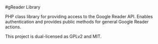 #gReader Library

PHP class library for providing access to the Google Reader API. Enables authentication and provides public methods for general Google Reader actions.

This project is dual-licensed as GPLv2 and MIT.